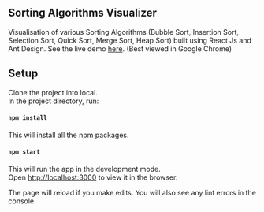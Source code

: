 ## Sorting Algorithms Visualizer
Visualisation of various Sorting Algorithms (Bubble Sort, Insertion Sort, Selection Sort, Quick Sort, Merge Sort, Heap Sort) built using React Js and Ant Design. See the live demo [here](https://5ec81b98bde505687fa57695--zealous-curie-486d7b.netlify.app/). (Best viewed in Google Chrome)

## Setup
Clone the project into local. <br />
In the project directory, run:

#### `npm install`
This will install all the npm packages.

#### `npm start`
This will run the app in the development mode.<br />
Open [http://localhost:3000](http://localhost:3000) to view it in the browser.

The page will reload if you make edits.
You will also see any lint errors in the console.
